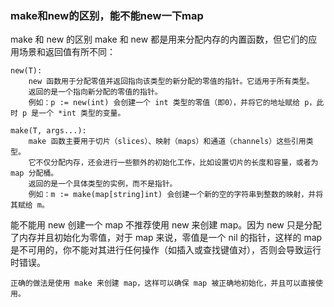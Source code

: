 ### make和new的区别，能不能new一下map

make 和 new 的区别
    make 和 new 都是用来分配内存的内置函数，但它们的应用场景和返回值有所不同：
    
    new(T):
        new 函数用于分配零值并返回指向该类型的新分配的零值的指针。它适用于所有类型。
        返回的是一个指向新分配的零值的指针。
        例如：p := new(int) 会创建一个 int 类型的零值（即0），并将它的地址赋给 p，此时 p 是一个 *int 类型的变量。

    make(T, args...):
        make 函数主要用于切片（slices）、映射（maps）和通道（channels）这些引用类型。
        它不仅分配内存，还会进行一些额外的初始化工作，比如设置切片的长度和容量，或者为 map 分配桶。
        返回的是一个具体类型的实例，而不是指针。
        例如：m := make(map[string]int) 会创建一个新的空的字符串到整数的映射，并将其赋给 m。


能不能用 new 创建一个 map
    不推荐使用 new 来创建 map。因为 new 只是分配了内存并且初始化为零值，对于 map 来说，零值是一个 nil 的指针，这样的 map 是不可用的，你不能对其进行任何操作（如插入或查找键值对），否则会导致运行时错误。

    正确的做法是使用 make 来创建 map，这样可以确保 map 被正确地初始化，并且可以直接使用。